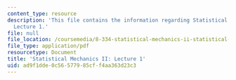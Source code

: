 ```yaml
---
content_type: resource
description: 'This file contains the information regarding Statistical Mechanics II:
  Lecture 1.'
file: null
file_location: /coursemedia/8-334-statistical-mechanics-ii-statistical-physics-of-fields-spring-2014/ad9f1dde0c56577985cff4aa363d23c3_MIT8_334S14_Lec1.pdf
file_type: application/pdf
resourcetype: Document
title: 'Statistical Mechanics II: Lecture 1'
uid: ad9f1dde-0c56-5779-85cf-f4aa363d23c3
---
```

